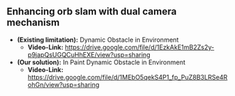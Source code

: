 ## Enhancing orb slam with dual camera mechanism
* **(Existing limitation):** Dynamic Obstacle in Environment
  - **Video-Link:** https://drive.google.com/file/d/1EzkAkE1mB2Zs2y-p9japQsUGQCuHhEXE/view?usp=sharing
* **(Our solution):** In Paint Dynamic Obstacle in Environment
  - **Video-Link:** https://drive.google.com/file/d/1MEbO5qekS4P1_fp_PuZ8B3LRSe4RohGn/view?usp=sharing
